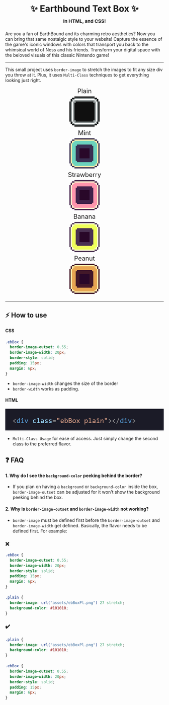 <div id="top"></div>

<div align="center">

<h1>✨ Earthbound Text Box ✨<br/> <span style="font-size: 15px">In HTML, and CSS!</span>

</div>

Are you a fan of EarthBound and its charming retro aesthetics? Now you can bring that same nostalgic style to your website! Capture the essence of the game's iconic windows with colors that transport you back to the whimsical world of Ness and his friends. Transform your digital space with the beloved visuals of this classic Nintendo game!

<hr>

This small project uses `border-image` to stretch the images to fit any size div you throw at it. Plus, it uses `Multi-Class` techniques to get everything looking just right.

<div style="width:250px; margin:0px auto; margin-bottom:20px;" align="center">

<p style="font-size: 20px; margin-bottom:0px; margin:5px">Plain</p>
<img src="source/assets/ebBoxPl.png" />

<p style="font-size: 20px; margin-bottom:0px; margin:5px">Mint</p>
<img src="source/assets/ebBoxM.png" />

<p style="font-size: 20px; margin-bottom:0px; margin:5px">Strawberry</p><img src="source/assets/ebBoxS.png" />

<p style="font-size: 20px; margin-bottom:0px; margin:5px">Banana</p>
<img src="source/assets/ebBoxB.png" />

<p style="font-size: 20px; margin-bottom:0px; margin:5px">Peanut</p>
<img src="source/assets/ebBoxPe.png" />

</div>

<hr>

## ⚡️ How to use

#### CSS

```css
.ebBox {
  border-image-outset: 0.55;
  border-image-width: 20px;
  border-style: solid;
  padding: 15px;
  margin: 6px;
}
```

- `border-image-width` changes the size of the border
  <br>
- `border-width` works as padding.

#### HTML

<div>
<img src="rd-assets/prev2.gif">
<br>

- `Multi-Class Usage` for ease of access. Just simply change the second class to the preferred flavor.
</div>

## ❓ FAQ

#### 1. Why do I see the `background-color` peeking behind the border?

- If you plan on having a `background` or `background-color` inside the box, `border-image-outset` can be adjusted for it won't show the background peeking behind the box.

#### 2. Why is `border-image-outset` and `border-image-width` not working?

- `border-image` must be defined first before the `border-image-outset` and `border-image-width` get defined. Basically, the flavor needs to be defined first. For example:

### ❌

```css
.ebBox {
  border-image-outset: 0.55;
  border-image-width: 20px;
  border-style: solid;
  padding: 15px;
  margin: 6px;
}

.plain {
  border-image: url("assets/ebBoxPl.png") 27 stretch;
  background-color: #101010;
}
```

### ✔️

```css
.plain {
  border-image: url("assets/ebBoxPl.png") 27 stretch;
  background-color: #101010;
}

.ebBox {
  border-image-outset: 0.55;
  border-image-width: 20px;
  border-style: solid;
  padding: 15px;
  margin: 6px;
}
```

</div>
